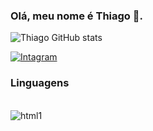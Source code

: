 
### Olá, meu nome é Thiago 🤙.
![Thiago GitHub stats](https://github-readme-stats.vercel.app/api?username=Thiago0g0&show_icons=true&theme=onedark)

[![Intagram](https://img.shields.io/badge/Instagram-E4405F?style=for-the-badge&logo=instagram&logoColor=white 
)](https://www.instagram.com/thiago.dg._/)

### Linguagens

<div style="display: inline_block"><br/>
    <img align="center" alt="html1" src="https://img.shields.io/badge/JavaScript-F7DF1E?style=for-the-badge&logo=javascript&logoColor=black" />
</div>

